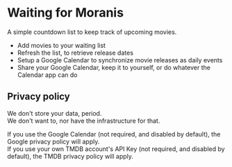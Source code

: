 # Waiting for Moranis

A simple countdown list to keep track of upcoming movies.

* Add movies to your waiting list
* Refresh the list, to retrieve release dates
* Setup a Google Calendar to synchronize movie releases as daily events
* Share your Google Calendar, keep it to yourself, or do whatever the Calendar app can do


## Privacy policy

We don't store your data, period.  
We don't want to, nor have the infrastructure for that.

If you use the Google Calendar (not required, and disabled by default), the Google privacy policy will apply.  
If you use your own TMDB account's API Key (not required, and disabled by default), the TMDB privacy policy will apply.
